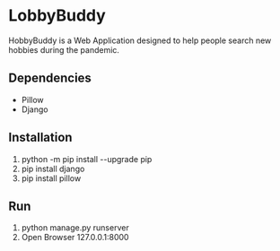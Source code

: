 # LobbyBuddy
HobbyBuddy is a Web Application designed to help people search new hobbies during the pandemic.

## Dependencies
- Pillow
- Django

## Installation
1. python -m pip install --upgrade pip
2. pip install django
3. pip install pillow
   
## Run
1. python manage.py runserver
2. Open Browser 127.0.0.1:8000